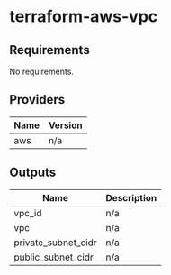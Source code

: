 # terraform-aws-vpc

<!--- BEGIN_TF_DOCS --->
## Requirements

No requirements.

## Providers

| Name | Version |
|------|---------|
| aws | n/a |

## Outputs

| Name | Description |
|------|-------------|
| vpc\_id | n/a |
| vpc | n/a |
| private\_subnet\_cidr | n/a |
| public\_subnet\_cidr | n/a |

<!--- END_TF_DOCS --->
